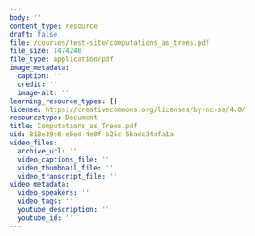 ```yaml
---
body: ''
content_type: resource
draft: false
file: /courses/test-site/computations_as_trees.pdf
file_size: 1474248
file_type: application/pdf
image_metadata:
  caption: ''
  credit: ''
  image-alt: ''
learning_resource_types: []
license: https://creativecommons.org/licenses/by-nc-sa/4.0/
resourcetype: Document
title: Computations_as_Trees.pdf
uid: 818e39c6-ebed-4e0f-b25c-5badc34afa1a
video_files:
  archive_url: ''
  video_captions_file: ''
  video_thumbnail_file: ''
  video_transcript_file: ''
video_metadata:
  video_speakers: ''
  video_tags: ''
  youtube_description: ''
  youtube_id: ''
---
```

